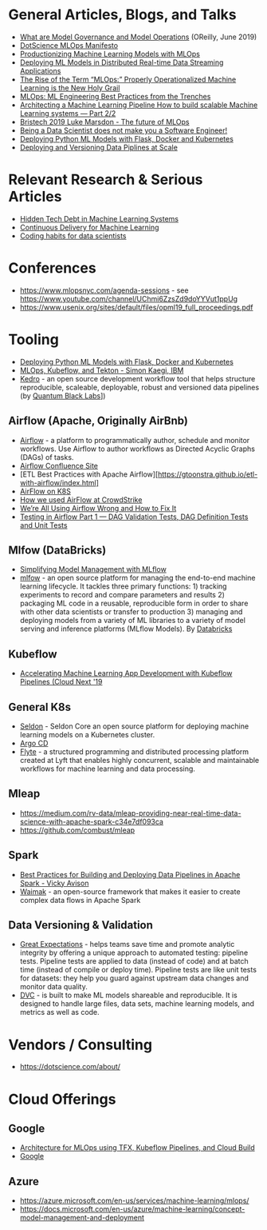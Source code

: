 # General Articles, Blogs, and Talks
- [What are Model Governance and Model Operations](https://www.oreilly.com/radar/what-are-model-governance-and-model-operations/) (OReilly, June 2019)
- [DotScience MLOps Manifesto](https://dotscience.com/manifesto/)
- [Productionizing Machine Learning Models with MLOps](https://www.xenonstack.com/blog/mlops/)
- [Deploying ML Models in Distributed Real-time Data Streaming Applications](https://www.kharekartik.dev/2020/01/12/streaming-machine-learning/)
- [The Rise of the Term “MLOps:” Properly Operationalized Machine Learning is the New Holy Grail](https://towardsdatascience.com/the-rise-of-the-term-mlops-3b14d5bd1bdb)
- [MLOps: ML Engineering Best Practices from the Trenches](https://cdn2.hubspot.net/hubfs/4584542/Conference%20Slides/2019_ODSCwest_MLOps.pdf)
- [Architecting a Machine Learning Pipeline How to build scalable Machine Learning systems — Part 2/2](https://towardsdatascience.com/architecting-a-machine-learning-pipeline-a847f094d1c7)
- [Bristech 2019 Luke Marsdon - The future of MLOps](https://www.youtube.com/watch?v=UW2SzLwA4Xc)
- [Being a Data Scientist does not make you a Software Engineer!](https://towardsdatascience.com/being-a-data-scientist-does-not-make-you-a-software-engineer-c64081526372)
- [Deploying Python ML Models with Flask, Docker and Kubernetes](https://alexioannides.com/2019/01/10/deploying-python-ml-models-with-flask-docker-and-kubernetes/)
- [Deploying and Versioning Data Piplines at Scale](https://medium.com/@QuantumBlack/deploying-and-versioning-data-pipelines-at-scale-942b1d81b5f5)

# Relevant Research & Serious Articles
- [Hidden Tech Debt in Machine Learning Systems](https://papers.nips.cc/paper/5656-hidden-technical-debt-in-machine-learning-systems.pdf)
- [Continuous Delivery for Machine Learning](https://martinfowler.com/articles/cd4ml.html)
- [Coding habits for data scientists](https://www.thoughtworks.com/insights/blog/coding-habits-data-scientists)

# Conferences
- https://www.mlopsnyc.com/agenda-sessions - see https://www.youtube.com/channel/UChmi6ZzsZd9doYYVut1ppUg
- https://www.usenix.org/sites/default/files/opml19_full_proceedings.pdf

# Tooling
- [Deploying Python ML Models with Flask, Docker and Kubernetes](https://alexioannides.com/2019/01/10/deploying-python-ml-models-with-flask-docker-and-kubernetes/)
- [MLOps, Kubeflow, and Tekton - Simon Kaegi, IBM](https://www.youtube.com/watch?v=npQkdeU2cEM)
- [Kedro](https://github.com/quantumblacklabs/kedro) - an open source development workflow tool that helps structure reproducible, scaleable, deployable, robust and versioned data pipelines (by [Quantum Black Labs](https://www.quantumblack.com/labs/)])

## Airflow (Apache, Originally AirBnb)
- [Airflow](https://airflow.apache.org/) - a platform to programmatically author, schedule and monitor workflows. Use Airflow to author workflows as Directed Acyclic Graphs (DAGs) of tasks. 
- [Airflow Confluence Site](https://cwiki.apache.org/confluence/display/AIRFLOW/)
- [ETL Best Practices with Apache Airflow][https://gtoonstra.github.io/etl-with-airflow/index.html]
- [AirFlow on K8S](https://kubernetes.io/blog/2018/06/28/airflow-on-kubernetes-part-1-a-different-kind-of-operator/)
- [How we used AirFlow at CrowdStrike](https://www.crowdstrike.com/blog/how-we-use-apache-airflow-part-1/)
- [We’re All Using Airflow Wrong and How to Fix It ](https://medium.com/bluecore-engineering/were-all-using-airflow-wrong-and-how-to-fix-it-a56f14cb0753)
- [Testing in Airflow Part 1 — DAG Validation Tests, DAG Definition Tests and Unit Tests](https://blog.usejournal.com/testing-in-airflow-part-1-dag-validation-tests-dag-definition-tests-and-unit-tests-2aa94970570c)

## Mlfow (DataBricks)
- [Simplifying Model Management with MLflow](https://databricks.com/session_eu19/1-simplifying-model-management-with-mlflow)
- [mlfow](https://www.mlflow.org/) - an open source platform for managing the end-to-end machine learning lifecycle. It tackles three primary functions: 1) tracking experiments to record and compare parameters and results 2) packaging ML code in a reusable, reproducible form in order to share with other data scientists or transfer to production 3) managing and deploying models from a variety of ML libraries to a variety of model serving and inference platforms (MLflow Models). By [Databricks](https://databricks.com)

## Kubeflow
- [Accelerating Machine Learning App Development with Kubeflow Pipelines (Cloud Next '19](https://www.youtube.com/watch?v=TZ1lGrJLEZ0)

## General K8s
- [Seldon](https://github.com/SeldonIO) - Seldon Core an open source platform for deploying machine learning models on a Kubernetes cluster.
- [Argo CD](https://argoproj.github.io/argo-cd/) 
- [Flyte](https://lyft.github.io/flyte/) - a structured programming and distributed processing platform created at Lyft that enables highly concurrent, scalable and maintainable workflows for machine learning and data processing.

## Mleap
- https://medium.com/rv-data/mleap-providing-near-real-time-data-science-with-apache-spark-c34e7df093ca
- https://github.com/combust/mleap

## Spark
- [Best Practices for Building and Deploying Data Pipelines in Apache Spark - Vicky Avison](https://www.youtube.com/watch?v=1WUIua-xjJA)
- [Waimak](https://github.com/CoxAutomotiveDataSolutions/waimak) - an open-source framework that makes it easier to create complex data flows in Apache Spark

## Data Versioning & Validation 
- [Great Expectations](https://github.com/great-expectations/great_expectations) -  helps teams save time and promote analytic integrity by offering a unique approach to automated testing: pipeline tests. Pipeline tests are applied to data (instead of code) and at batch time (instead of compile or deploy time). Pipeline tests are like unit tests for datasets: they help you guard against upstream data changes and monitor data quality.
- [DVC](https://dvc.org/) - is built to make ML models shareable and reproducible. It is designed to handle large files, data sets, machine learning models, and metrics as well as code.

# Vendors / Consulting
- https://dotscience.com/about/

# Cloud Offerings

## Google
- [Architecture for MLOps using TFX, Kubeflow Pipelines, and Cloud Build](https://cloud.google.com/solutions/machine-learning/architecture-for-mlops-using-tfx-kubeflow-pipelines-and-cloud-build)
- [Google ](https://cloud.google.com/dataflow/docs/guides/deploying-a-pipeline)


## Azure
- https://azure.microsoft.com/en-us/services/machine-learning/mlops/
- https://docs.microsoft.com/en-us/azure/machine-learning/concept-model-management-and-deployment

